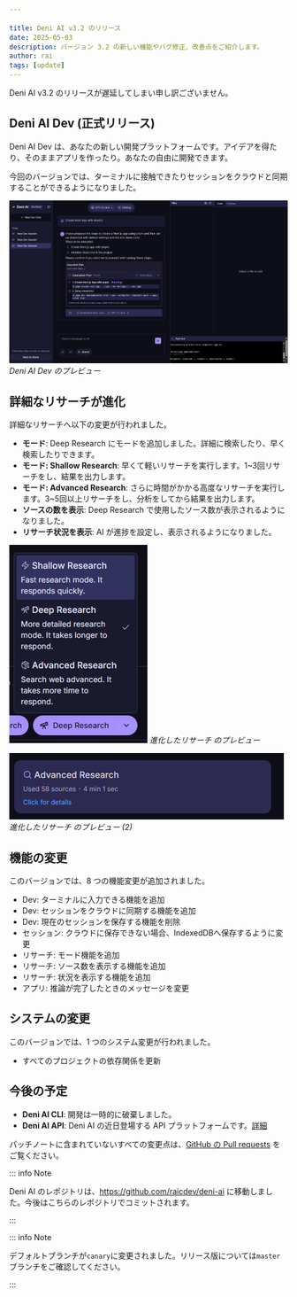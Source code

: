 ```yaml
---

title: Deni AI v3.2 のリリース
date: 2025-05-03
description: バージョン 3.2 の新しい機能やバグ修正、改善点をご紹介します。
author: rai
tags: [update]
---
```


Deni AI v3.2 のリリースが遅延してしまい申し訳ございません。

## Deni AI Dev (正式リリース)

Deni AI Dev は、あなたの新しい開発プラットフォームです。アイデアを得たり、そのままアプリを作ったり。あなたの自由に開発できます。

今回のバージョンでは、ターミナルに接触できたりセッションをクラウドと同期することができるようになりました。

![Deni AI Dev のプレビュー](deni-ai-dev.png)
_Deni AI Dev のプレビュー_

## 詳細なリサーチが進化

詳細なリサーチへ以下の変更が行われました。

- **モード**: Deep Research にモードを追加しました。詳細に検索したり、早く検索したりできます。
- **モード: Shallow Research**: 早くて軽いリサーチを実行します。1~3回リサーチをし、結果を出力します。
- **モード: Advanced Research**: さらに時間がかかる高度なリサーチを実行します。3~5回以上リサーチをし、分析をしてから結果を出力します。
- **ソースの数を表示**: Deep Research で使用したソース数が表示されるようになりました。
- **リサーチ状況を表示**: AI が進捗を設定し、表示されるようになりました。

![進化したリサーチ のプレビュー](deep-research.png)
_進化したリサーチ のプレビュー_

![進化したリサーチ のプレビュー (2)](deep-research-sources.png)
_進化したリサーチ のプレビュー (2)_

## 機能の変更

このバージョンでは、8 つの機能変更が追加されました。

- Dev: ターミナルに入力できる機能を追加
- Dev: セッションをクラウドに同期する機能を追加
- Dev: 現在のセッションを保存する機能を削除
- セッション: クラウドに保存できない場合、IndexedDBへ保存するように変更
- リサーチ: モード機能を追加
- リサーチ: ソース数を表示する機能を追加
- リサーチ: 状況を表示する機能を追加
- アプリ: 推論が完了したときのメッセージを変更

## システムの変更

このバージョンでは、1 つのシステム変更が行われました。

- すべてのプロジェクトの依存関係を更新

## 今後の予定

- **Deni AI CLI**: 開発は一時的に破棄しました。
- **Deni AI API**: Deni AI の近日登場する API プラットフォームです。[詳細](/ja/blog/posts/deni-ai-api-preview)

パッチノートに含まれていないすべての変更点は、[GitHub の Pull requests](https://github.com/raicdev/deni-ai/pull/33) をご覧ください。

::: info Note

Deni AI のレポジトリは、https://github.com/raicdev/deni-ai に移動しました。今後はこちらのレポジトリでコミットされます。

:::

::: info Note

デフォルトブランチが``canary``に変更されました。リリース版については``master``ブランチをご確認してください。

:::
